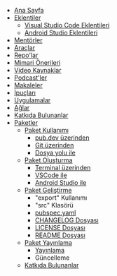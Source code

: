 <!-- docs/_sidebar.md -->
* [Ana Sayfa](soon.md)
* [Eklentiler](soon.md)
  - [Visual Studio Code Eklentileri](extensions/vscode.md)
  - [Android Studio Eklentileri](soon.md)
* [Mentörler](soon.md)
* [Araçlar](soon.md)
* [Repo'lar](soon.md)
* [Mimari Önerileri](soon.md)
* [Video Kaynaklar](soon.md)
* [Podcast'ler](soon.md)
* [Makaleler](soon.md)
* [İpuçları](soon.md)
* [Uygulamalar](soon.md)
* [Ağlar](soon.md)
* [Katkıda Bulunanlar](soon.md)
* [Paketler](package-usage/package-usage.md)
  - [Paket Kullanımı](package-usage/package-usage.md)
    - [pub.dev üzerinden](package-usage/from-pubdev.md)
    - [Git üzerinden](package-usage/from-git.md)
    - [Dosya yolu ile](package-usage/by-file-path.md)
  - [Paket Oluşturma](creating-package/creating-package.md)
    - [Terminal üzerinden](creating-package/from-terminal.md)
    - [VSCode ile](creating-package/with-vscode.md)
    - [Android Studio ile](creating-package/with-androidstudio.md)
  - [Paket Geliştirme](package-development/package-development.md)
    - "export" Kullanımı
    - "src" Klasörü
    - [pubspec.yaml](package-development/pubspec-file.md)
    - [CHANGELOG Dosyası](package-development/changelog-file.md)
    - [LICENSE Dosyası](package-development/license-file.md)
    - [README Dosyası](package-development/readme-file.md)
  - [Paket Yayınlama](publishing-package/publishing-package.md)
    - [Yayınlama](publishing-package/publishing.md)
    - Güncelleme
  - [Katkıda Bulunanlar](contributors/contributors.md)
